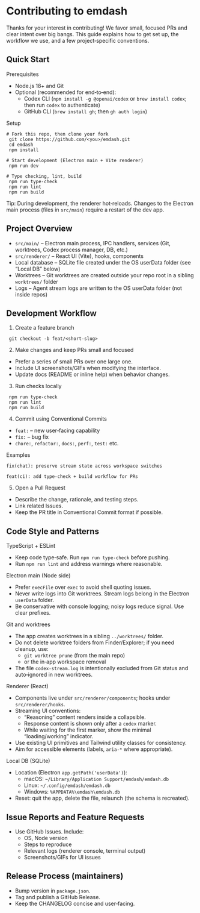 # Contributing to emdash

Thanks for your interest in contributing! We favor small, focused PRs and clear intent over big bangs. This guide explains how to get set up, the workflow we use, and a few project‑specific conventions.

## Quick Start

Prerequisites

- Node.js 18+ and Git
- Optional (recommended for end‑to‑end):
  - Codex CLI (`npm install -g @openai/codex` or `brew install codex`; then run `codex` to authenticate)
  - GitHub CLI (`brew install gh`; then `gh auth login`)

Setup

```
# Fork this repo, then clone your fork
 git clone https://github.com/<you>/emdash.git
 cd emdash
 npm install

# Start development (Electron main + Vite renderer)
 npm run dev

# Type checking, lint, build
 npm run type-check
 npm run lint
 npm run build
```

Tip: During development, the renderer hot‑reloads. Changes to the Electron main process (files in `src/main`) require a restart of the dev app.

## Project Overview

- `src/main/` – Electron main process, IPC handlers, services (Git, worktrees, Codex process manager, DB, etc.)
- `src/renderer/` – React UI (Vite), hooks, components
- Local database – SQLite file created under the OS userData folder (see “Local DB” below)
- Worktrees – Git worktrees are created outside your repo root in a sibling `worktrees/` folder
- Logs – Agent stream logs are written to the OS userData folder (not inside repos)

## Development Workflow

1. Create a feature branch

```
 git checkout -b feat/<short-slug>
```

2. Make changes and keep PRs small and focused

- Prefer a series of small PRs over one large one.
- Include UI screenshots/GIFs when modifying the interface.
- Update docs (README or inline help) when behavior changes.

3. Run checks locally

```
 npm run type-check
 npm run lint
 npm run build
```

4. Commit using Conventional Commits

- `feat:` – new user‑facing capability
- `fix:` – bug fix
- `chore:`, `refactor:`, `docs:`, `perf:`, `test:` etc.

Examples

```
fix(chat): preserve stream state across workspace switches

feat(ci): add type-check + build workflow for PRs
```

5. Open a Pull Request

- Describe the change, rationale, and testing steps.
- Link related Issues.
- Keep the PR title in Conventional Commit format if possible.

## Code Style and Patterns

TypeScript + ESLint

- Keep code type‑safe. Run `npm run type-check` before pushing.
- Run `npm run lint` and address warnings where reasonable.

Electron main (Node side)

- Prefer `execFile` over `exec` to avoid shell quoting issues.
- Never write logs into Git worktrees. Stream logs belong in the Electron `userData` folder.
- Be conservative with console logging; noisy logs reduce signal. Use clear prefixes.

Git and worktrees

- The app creates worktrees in a sibling `../worktrees/` folder.
- Do not delete worktree folders from Finder/Explorer; if you need cleanup, use:
  - `git worktree prune` (from the main repo)
  - or the in‑app workspace removal
- The file `codex-stream.log` is intentionally excluded from Git status and auto‑ignored in new worktrees.

Renderer (React)

- Components live under `src/renderer/components`; hooks under `src/renderer/hooks`.
- Streaming UI conventions:
  - “Reasoning” content renders inside a collapsible.
  - Response content is shown only after a `codex` marker.
  - While waiting for the first marker, show the minimal “loading/working” indicator.
- Use existing UI primitives and Tailwind utility classes for consistency.
- Aim for accessible elements (labels, `aria-*` where appropriate).

Local DB (SQLite)

- Location (Electron `app.getPath('userData')`):
  - macOS: `~/Library/Application Support/emdash/emdash.db`
  - Linux: `~/.config/emdash/emdash.db`
  - Windows: `%APPDATA%\emdash\emdash.db`
- Reset: quit the app, delete the file, relaunch (the schema is recreated).

## Issue Reports and Feature Requests

- Use GitHub Issues. Include:
  - OS, Node version
  - Steps to reproduce
  - Relevant logs (renderer console, terminal output)
  - Screenshots/GIFs for UI issues

## Release Process (maintainers)

- Bump version in `package.json`.
- Tag and publish a GitHub Release.
- Keep the CHANGELOG concise and user‑facing.
